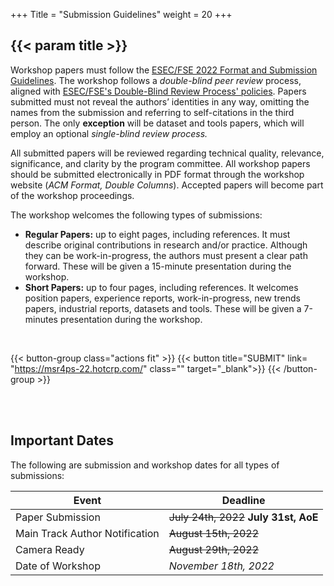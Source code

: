 +++
Title = "Submission Guidelines"
weight = 20
+++

## {{< param title >}}

Workshop papers must follow the [ESEC/FSE 2022 Format and Submission Guidelines](https://2022.esec-fse.org/track/fse-2022-how-to-submit). The workshop follows a _double-blind peer review_ process, aligned with [ESEC/FSE's Double-Blind Review Process' policies](https://2022.esec-fse.org/track/fse-2022-how-to-submit). Papers submitted must not reveal the authors’ identities in any way, omitting the names from the submission and referring to self-citations in the third person. The only **exception** will be dataset and tools papers, which will employ an optional _single-blind review process._

All submitted papers will be reviewed regarding technical quality, relevance, significance, and clarity by the program committee. All workshop papers should be submitted electronically in PDF format through the workshop website (_ACM Format, Double Columns_). Accepted papers will become part of the workshop proceedings.


The workshop welcomes the following types of submissions:
- **Regular Papers:** up to eight pages, including references. It must describe original contributions in research and/or practice. Although they can be work-in-progress, the authors must present a clear path forward. These will be given a 15-minute presentation during the workshop.
- **Short Papers:** up to four pages, including references. It welcomes position papers, experience reports, work-in-progress, new trends papers, industrial reports, datasets and tools. These will be given a 7-minutes presentation during the workshop.


<br/>



{{< button-group class="actions fit" >}}
    {{< button title="SUBMIT" link= "https://msr4ps-22.hotcrp.com/" class="" target="_blank">}}
{{< /button-group >}}



<br/><br/>


## Important Dates

The following are submission and workshop dates for all types of submissions:


| **Event**                         | **Deadline**          |
| -------                           | --------------        |
| Paper Submission                  | ~~July 24th, 2022~~ **July 31st, AoE**     |
| Main Track Author Notification    | ~~August 15th, 2022~~     |
| Camera Ready                      | ~~August 29th, 2022~~     |
| Date of Workshop                  | _November 18th, 2022_ | 
